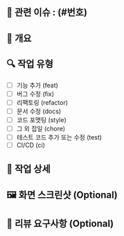 ## 🔗 관련 이슈 : (#번호)

## 📌 개요

<!-- 이 PR에서 어떤 작업을 했는지 간단하게 요약해주세요. -->

<!-- - ex) 마이페이지 > 포인트 필터 기능 퍼블리싱 완료 -->

## 🔍 작업 유형

- [ ] 기능 추가 (feat)
- [ ] 버그 수정 (fix)
- [ ] 리팩토링 (refactor)
- [ ] 문서 수정 (docs)
- [ ] 코드 포맷팅 (style) <!-- 세미콜론, 들여쓰기, 공백 등 (프로덕션 코드 변경사항 X) -->
- [ ] 그 외 잡일 (chore) <!-- 패키지 설치, 개발도구 설정 등 (프로덕션 코드 변경사항 X) -->
- [ ] 테스트 코드 추가 또는 수정 (test)
- [ ] CI/CD (ci)

## 🧩 작업 상세

<!-- 작업한 내용을 상세히 설명해주세요. 왜 이런 구현을 했는지도 적어주세요. -->

<!-- - ex) `DialogContent` 하단 고정되도록 `translate-y-0` 적용 -->

## 🖼️ 화면 스크린샷 (Optional)

<!-- UI 변경 사항이 있을 경우 스크린샷 첨부해주세요. -->

## 💬 리뷰 요구사항 (Optional)

<!-- 리뷰어가 특별히 봐주었으면 하는 부분을 작성해주세요. -->
